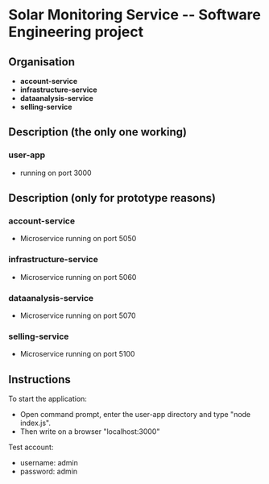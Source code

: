 # Solar Monitoring Service -- Software Engineering project

## Organisation

- **account-service**
- **infrastructure-service**
- **dataanalysis-service**
- **selling-service**

## Description (the only one working)

### user-app

- running on port 3000


## Description (only for prototype reasons)

### account-service

- Microservice running on port 5050

### infrastructure-service

- Microservice running on port 5060

### dataanalysis-service

- Microservice running on port 5070

### selling-service

- Microservice running on port 5100

## Instructions

To start the application:
- Open command prompt, enter the user-app directory and type "node index.js". 
- Then write on a browser "localhost:3000"

Test account:
- username: admin
- password: admin



